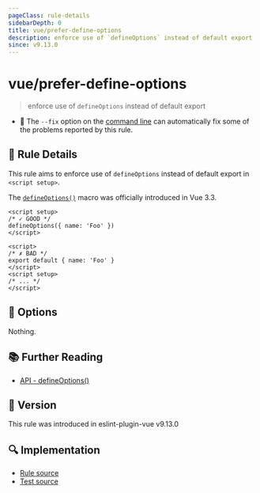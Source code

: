 ```yaml
---
pageClass: rule-details
sidebarDepth: 0
title: vue/prefer-define-options
description: enforce use of `defineOptions` instead of default export
since: v9.13.0
---
```


# vue/prefer-define-options

> enforce use of `defineOptions` instead of default export

- :wrench: The `--fix` option on the [command line](https://eslint.org/docs/user-guide/command-line-interface#fix-problems) can automatically fix some of the problems reported by this rule.

## :book: Rule Details

This rule aims to enforce use of `defineOptions` instead of default export in `<script setup>`.

The [`defineOptions()`](https://vuejs.org/api/sfc-script-setup.html#defineoptions) macro was officially introduced in Vue 3.3.

<eslint-code-block fix :rules="{'vue/prefer-define-options': ['error']}">

```vue
<script setup>
/* ✓ GOOD */
defineOptions({ name: 'Foo' })
</script>
```

</eslint-code-block>

<eslint-code-block fix :rules="{'vue/prefer-define-options': ['error']}">

```vue
<script>
/* ✗ BAD */
export default { name: 'Foo' }
</script>
<script setup>
/* ... */
</script>
```

</eslint-code-block>

## :wrench: Options

Nothing.

## :books: Further Reading

- [API - defineOptions()](https://vuejs.org/api/sfc-script-setup.html#defineoptions)

## :rocket: Version

This rule was introduced in eslint-plugin-vue v9.13.0

## :mag: Implementation

- [Rule source](https://github.com/vuejs/eslint-plugin-vue/blob/master/lib/rules/prefer-define-options.js)
- [Test source](https://github.com/vuejs/eslint-plugin-vue/blob/master/tests/lib/rules/prefer-define-options.js)
